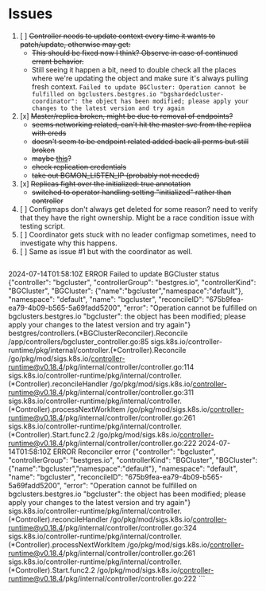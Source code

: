 # Issues

1. [ ] ~~Controller needs to update context every time it wants to patch/update, otherwise may get:~~
    - ~~This should be fixed now I think? Observe in case of continued errant behavior.~~
    - Still seeing it happen a bit, need to double check all the places where we're updating the object and make sure it's always pulling fresh context.
    `Failed to update BGCluster: Operation cannot be fulfilled on bgclusters.bestgres.io "bgshardedcluster-coordinator": the object has been modified; please apply your changes to the latest version and try again`
2. [x] ~~Master/replica broken, might be due to removal of endpoints?~~
    - ~~seems networking related, can't hit the master svc from the replica with creds~~
    - ~~doesn't seem to be endpoint related added back all perms but still broken~~
    - ~~maybe [this](https://github.com/Haptr3c/bestgres/compare/29e46a0a89789ff591df3327fd3e1f37e2ff52f5...main#diff-3dc09f1f3c24c29007908270118355059cc4ae947a1c8a50ea4e0cefb8f68d76L166-R124)?~~
    - ~~check replication credentials~~
    - ~~take out BGMON_LISTEN_IP (probably not needed)~~
3. [x] ~~Replicas fight over the initialized: true annotation~~
    - ~~switched to operator handling setting "initialized" rather than controller~~
4. [ ] Configmaps don't always get deleted for some reason? need to verify that they have the right ownership. Might be a race condition issue with testing script.
5. [ ] Coordinator gets stuck with no leader configmap sometimes, need to investigate why this happens.
6. [ ] Same as issue #1 but with the coordinator as well.
    ```
2024-07-14T01:58:10Z    ERROR    Failed to update BGCluster status    {"controller": "bgcluster", "controllerGroup": "bestgres.io", "controllerKind": "BGCluster", "BGCluster": {"name":"bgcluster","namespace":"default"}, "namespace": "default", "name": "bgcluster", "reconcileID": "675b9fea-ea79-4b09-b565-5a69fadd5200", "error": "Operation cannot be fulfilled on bgclusters.bestgres.io \"bgcluster\": the object has been modified; please apply your changes to the latest version and try again"}
bestgres/controllers.(*BGClusterReconciler).Reconcile
    /app/controllers/bgcluster_controller.go:85
sigs.k8s.io/controller-runtime/pkg/internal/controller.(*Controller).Reconcile
    /go/pkg/mod/sigs.k8s.io/controller-runtime@v0.18.4/pkg/internal/controller/controller.go:114
sigs.k8s.io/controller-runtime/pkg/internal/controller.(*Controller).reconcileHandler
    /go/pkg/mod/sigs.k8s.io/controller-runtime@v0.18.4/pkg/internal/controller/controller.go:311
sigs.k8s.io/controller-runtime/pkg/internal/controller.(*Controller).processNextWorkItem
    /go/pkg/mod/sigs.k8s.io/controller-runtime@v0.18.4/pkg/internal/controller/controller.go:261
sigs.k8s.io/controller-runtime/pkg/internal/controller.(*Controller).Start.func2.2
    /go/pkg/mod/sigs.k8s.io/controller-runtime@v0.18.4/pkg/internal/controller/controller.go:222
2024-07-14T01:58:10Z    ERROR    Reconciler error    {"controller": "bgcluster", "controllerGroup": "bestgres.io", "controllerKind": "BGCluster", "BGCluster": {"name":"bgcluster","namespace":"default"}, "namespace": "default", "name": "bgcluster", "reconcileID": "675b9fea-ea79-4b09-b565-5a69fadd5200", "error": "Operation cannot be fulfilled on bgclusters.bestgres.io \"bgcluster\": the object has been modified; please apply your changes to the latest version and try again"}
sigs.k8s.io/controller-runtime/pkg/internal/controller.(*Controller).reconcileHandler
    /go/pkg/mod/sigs.k8s.io/controller-runtime@v0.18.4/pkg/internal/controller/controller.go:324
sigs.k8s.io/controller-runtime/pkg/internal/controller.(*Controller).processNextWorkItem
    /go/pkg/mod/sigs.k8s.io/controller-runtime@v0.18.4/pkg/internal/controller/controller.go:261
sigs.k8s.io/controller-runtime/pkg/internal/controller.(*Controller).Start.func2.2
    /go/pkg/mod/sigs.k8s.io/controller-runtime@v0.18.4/pkg/internal/controller/controller.go:222
    ```